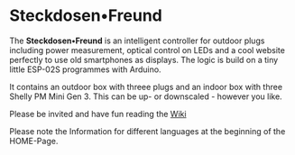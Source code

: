# Steckdosen•Freund
The **Steckdosen•Freund** is an intelligent controller for outdoor plugs including power measurement, optical control on LEDs and a cool website perfectly to use old smartphones as displays. The logic is build on a tiny little ESP-02S programmes with Arduino.

It contains an outdoor box with threee plugs and an indoor box with three Shelly PM Mini Gen 3. This can be up- or downscaled - however you like.

Please be invited and have fun reading the [Wiki](https://github.com/dummbold/Steckdosen-Freund/wiki)

Please note the Information for different languages at the beginning of the HOME-Page.

